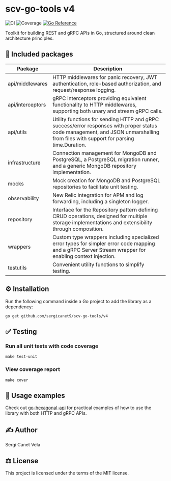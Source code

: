 # scv-go-tools v4
![CI](https://github.com/sergicanet9/scv-go-tools/actions/workflows/ci.yml/badge.svg)
![Coverage](https://img.shields.io/badge/Coverage-94.1%25-brightgreen)
[![Go Reference](https://pkg.go.dev/badge/github.com/sergicanet9/scv-go-tools/v4.svg)](https://pkg.go.dev/github.com/sergicanet9/scv-go-tools/v4)

Toolkit for building REST and gRPC APIs in Go, structured around clean architecture principles.

## 🚀 Included packages
| Package           | Description                                                                                                                                                                       |
|------------------ |---------------------------------------------------------------------------------------------------------------------------------------------------------------------------------- |
| api/middlewares   | HTTP middlewares for panic recovery, JWT authentication, role-based authorization, and request/response logging.                                                                  |
| api/interceptors  | gRPC interceptors providing equivalent functionality to HTTP middlewares, supporting both unary and stream gRPC calls.                                                            |
| api/utils         | Utility functions for sending HTTP and gRPC success/error responses with proper status code management, and JSON unmarshalling from files with support for parsing time.Duration. |
| infrastructure    | Connection management for MongoDB and PostgreSQL, a PostgreSQL migration runner, and a generic MongoDB repository implementation.                                                 |
| mocks             | Mock creation for MongoDB and PostgreSQL repositories to facilitate unit testing.                                                                                                 |
| observability     | New Relic integration for APM and log forwarding, including a singleton logger.                                                                                                   |
| repository        | Interface for the Repository pattern defining CRUD operations, designed for multiple storage implementations and extensibility through composition.                               |
| wrappers          | Custom type wrappers including specialized error types for simpler error code mapping and a gRPC Server Stream wrapper for enabling context injection.                            |
| testutils         | Convenient utility functions to simplify testing.                                                                                                                                 |

## ⚙️ Installation
Run the following command inside a Go project to add the library as a dependency:
```
go get github.com/sergicanet9/scv-go-tools/v4
```

## ✅ Testing
### Run all unit tests with code coverage
```
make test-unit
```

### View coverage report
```
make cover
```

## 📝 Usage examples
Check out [go-hexagonal-api](https://github.com/sergicanet9/go-hexagonal-api) for practical examples of how to use the library with both HTTP and gRPC APIs.

## ✍️ Author
Sergi Canet Vela

## ⚖️ License
This project is licensed under the terms of the MIT license.

